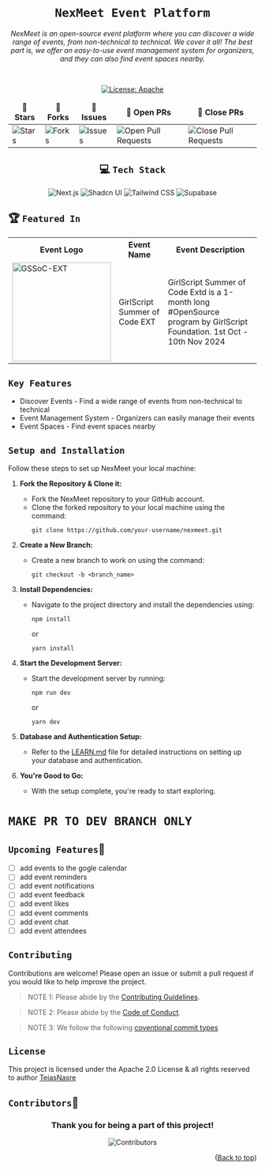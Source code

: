 <div align="center">

# `NexMeet Event Platform`

<i>NexMeet is an open-source event platform where you can discover a wide range of events, from non-technical to technical. We cover it all! The best part is, we offer an easy-to-use event management system for organizers, and they can also find event spaces nearby.</i>

</div>

<div align = "center">
<br>

[![License: Apache](https://img.shields.io/badge/License-Apache-red.svg)](http://www.apache.org/licenses/)

<table align="center">
    <thead align="center">
        <tr border: 1px;>
            <td><b>🌟 Stars</b></td>
            <td><b>🍴 Forks</b></td>
            <td><b>🐛 Issues</b></td>
            <td><b>🔔 Open PRs</b></td>
            <td><b>🔕 Close PRs</b></td>
        </tr>
     </thead>
    <tbody>
         <tr>
            <td><img alt="Stars" src="https://img.shields.io/github/stars/TejasNasre/nexmeet?style=flat&logo=github"/></td>
             <td><img alt="Forks" src="https://img.shields.io/github/forks/TejasNasre/nexmeet?style=flat&logo=github"/></td>
            <td><img alt="Issues" src="https://img.shields.io/github/issues/TejasNasre/nexmeet?style=flat&logo=github"/></td>
            <td><img alt="Open Pull Requests" src="https://img.shields.io/github/issues-pr/TejasNasre/nexmeet?style=flat&logo=github"/></td>
           <td><img alt="Close Pull Requests" src="https://img.shields.io/github/issues-pr-closed/TejasNasre/nexmeet?style=flat&color=critical&logo=github"/></td>
        </tr>
    </tbody>
</table>
</div>

<div align="center">

## 💻 `Tech Stack`

![Next.js](https://img.shields.io/badge/Next.js-000000?style=for-the-badge&logo=next.js&logoColor=white)
![Shadcn UI](https://img.shields.io/badge/Shadcn%20UI-%23FF69B4?style=for-the-badge&logo=github&logoColor=white)
![Tailwind CSS](https://img.shields.io/badge/tailwindcss-%2338B2AC.svg?style=for-the-badge&logo=tailwind-css&logoColor=white)
![Supabase](https://img.shields.io/badge/Supabase-3954E1?style=for-the-badge&logo=supabase&logoColor=white)

</div>

## 🏆 `Featured In`

<div align="center">

<table>

   <tr>
      <th>Event Logo</th>
      <th>Event Name</th>
      <th>Event Description</th>
   </tr>
   <tr>
      <td><img src="https://gssoc.girlscript.tech/GS_logo_White.svg" width="200" height="auto" loading="lazy" alt="GSSoC-EXT"/></td>
      <td>GirlScript Summer of Code EXT</td>
      <td>GirlScript Summer of Code Extd is a 1-month long
#OpenSource  program by GirlScript Foundation.
1st Oct - 10th Nov 2024</td>
   </tr>

</table>

</div>

## `Key Features`

- Discover Events - Find a wide range of events from non-technical to technical
- Event Management System - Organizers can easily manage their events
- Event Spaces - Find event spaces nearby

## `Setup and Installation`

<!-- YOU CAN REFER TO THE FOLLOWING VIDEO FOR GUIDED SETUP :
<video controls src="public/GIT-RE Project Setup.mp4" title="Git-re Setup and Installation Video"></video> -->

Follow these steps to set up NexMeet your local machine:

1. **Fork the Repository & Clone it:**

   - Fork the NexMeet repository to your GitHub account.
   - Clone the forked repository to your local machine using the command:
     ```
     git clone https://github.com/your-username/nexmeet.git
     ```

2. **Create a New Branch:**

   - Create a new branch to work on using the command:
     ```
     git checkout -b <branch_name>
     ```

3. **Install Dependencies:**

   - Navigate to the project directory and install the dependencies using:
     ```
     npm install
     ```
     or
     ```
     yarn install
     ```

4. **Start the Development Server:**

   - Start the development server by running:
     ```
     npm run dev
     ```
     or
     ```
     yarn dev
     ```

5. **Database and Authentication Setup:**

   - Refer to the [LEARN.md](/LEARN.md) file for detailed instructions on setting up your database and authentication.

6. **You're Good to Go:**
   - With the setup complete, you're ready to start exploring.

# `MAKE PR TO DEV BRANCH ONLY`

## `Upcoming Features`🎉

- [ ] add events to the gogle calendar
- [ ] add event reminders
- [ ] add event notifications
- [ ] add event feedback
- [ ] add event likes
- [ ] add event comments
- [ ] add event chat
- [ ] add event attendees

## `Contributing`

Contributions are welcome! Please open an issue or submit a pull request if you would like to help improve the project.

> NOTE 1: Please abide by the [Contributing Guidelines]().

> NOTE 2: Please abide by the [Code of Conduct](https://github.com/TejasNasre/nexmeet/blob/main/CODE_OF_CONDUCT.md).

> NOTE 3: We follow the following [coventional commit types](https://github.com/pvdlg/conventional-commit-types)

## `License`

This project is licensed under the Apache 2.0 License & all rights reserved to author [TejasNasre](https://github.com/TejasNasre)

## `Contributors`💖

<div align = "center">
 <h3>Thank you for being a part of this project!</h3>

![Contributors](https://contrib.rocks/image?repo=TejasNasre/nexmeet)<br>

</div>

<p align="right">(<a href="#top">Back to top</a>)</p>
